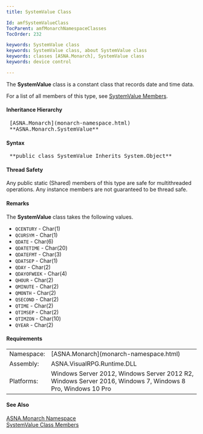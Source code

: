 ```yaml
---
title: SystemValue Class

Id: amfSystemValueClass
TocParent: amfMonarchNamespaceClasses
TocOrder: 232

keywords: SystemValue class
keywords: SystemValue class, about SystemValue class
keywords: classes [ASNA.Monarch], SystemValue class
keywords: device control

---
```


The **SystemValue** class is a constant class that records date and time data.

For a list of all members of this type, see [SystemValue Members](amfSystemValueClassMembers.html).
<!--mine -->

#### Inheritance Hierarchy
<pre> [ASNA.Monarch](monarch-namespace.html)
 **ASNA.Monarch.SystemValue**       </pre>

<!--mine -->

#### Syntax 
<pre class="prettyprint"> **public class SystemValue Inherits System.Object**      </pre>

#### Thread Safety
Any public static (Shared) members of this type are safe for multithreaded operations. Any instance members are not guaranteed to be thread safe.

#### Remarks
The **SystemValue** class takes the following values.

- <code>QCENTURY</code> - Char(1)
- <code>QCURSYM</code> - Char(1)
- <code>QDATE</code> - Char(6)
- <code>QDATETIME</code> - Char(20)
- <code>QDATEFMT</code> - Char(3)
- <code>QDATSEP</code> - Char(1)
- <code>QDAY</code> - Char(2)
- <code>QDAYOFWEEK</code> - Char(4)
- <code>QHOUR</code> - Char(2)
- <code>QMINUTE</code> - Char(2)
- <code>QMONTH</code> - Char(2)
- <code>QSECOND</code> - Char(2)
- <code>QTIME</code> - Char(2)
- <code>QTIMSEP</code> - Char(2)
- <code>QTIMZON</code> - Char(10)
- <code>QYEAR</code> - Char(2)

<!-- -->

#### Requirements
<table class="dttable" cellspacing="0" cellpadding="4" width="60%">
           <colgroup>
            <col width="15%" style="font-weight:bold" />
            <col width="85%" />
          </colgroup>
          <tr>
            <td>Namespace:</td>
            <td>[ASNA.Monarch](monarch-namespace.html)</td>
          </tr>
          <tr>
            <td>Assembly:</td>
            <td>ASNA.VisualRPG.Runtime.DLL</td>
          </tr>
         <tr>
            <td>Platforms:</td>
            <td> Windows Server 2012, Windows Server 2012 R2, Windows Server 2016, Windows 7, Windows 8 Pro, Windows 10 Pro</td>
         </tr>
</table>

<!-- end -->

#### See Also
[ASNA.Monarch Namespace](monarch-namespace.html) <br /> [SystemValue Class Members](amfSystemValueClassMembers.html) 
